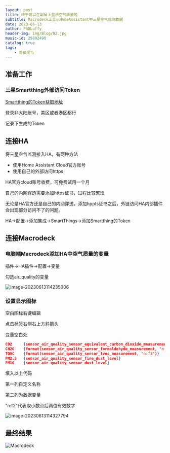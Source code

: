 ```yaml
---
layout: post
title: 终于可以在副屏上显示空气质量啦
subtitle: Macrodeck上显示HomeAssistant中三星空气监测数据
date: 2023-06-13
author: PhDLuffy
header-img: img/Blog/02.jpg
music-id: 29802490
catalog: true
tags:
    - 奇技淫巧
---
```


## 准备工作

### 三星Smartthing外部访问Token

[Smartthing的Token获取地址](https://account.smartthings.com/tokens)

登录非大陆账号，美区或者港区都行

记录下生成的Token

## 连接HA

将三星空气监测接入HA，有两种方法

* 使用Home Assistant Cloud官方账号
* 使用自己的外部访问https

HA官方cloud账号收费，可免费试用一个月

自己的内网穿透需要添加https证书，过程比较繁琐

无论是HA官方还是自己的内网穿透，添加hppts证书之后，外链访问HA内部插件会出现部分访问不了的问题。



HA&rarr;配置&rarr;添加集成&rarr;SmartThings&rarr;添加Smartthing的Token

## 连接Macrodeck

### 电脑端Macrodeck添加HA中空气质量的变量

插件&rarr;HA插件&rarr;配置&rarr;变量

勾选air_quality的变量

![image-20230613114235006](https://fastly.jsdelivr.net/gh/PhDLuffy/PicGo@master/img/202306131142147.png)

### 设置显示图标

空白图标右键编辑

点击标签右侧右上方斜箭头

变量空白处

```json
CO2     {sensor_air_quality_sensor_equivalent_carbon_dioxide_measurement}
CH2O    {format(sensor_air_quality_sensor_formaldehyde_measurement, "n:f2")}
TOVC    {format(sensor_air_quality_sensor_tvoc_measurement, "n:f3")}
PM2.5   {sensor_air_quality_sensor_fine_dust_level}
PM10    {sensor_air_quality_sensor_dust_level}
```

填入以上代码

第一列自定义名称

第二列为数据变量

"n:f2"代表取小数点后两位有效数字

![image-20230613114327794](https://fastly.jsdelivr.net/gh/PhDLuffy/PicGo@master/img/202306131143898.png)

## 最终结果

![Macrodeck](https://fastly.jsdelivr.net/gh/PhDLuffy/PicGo@master/img/202306131139905.jpg)

